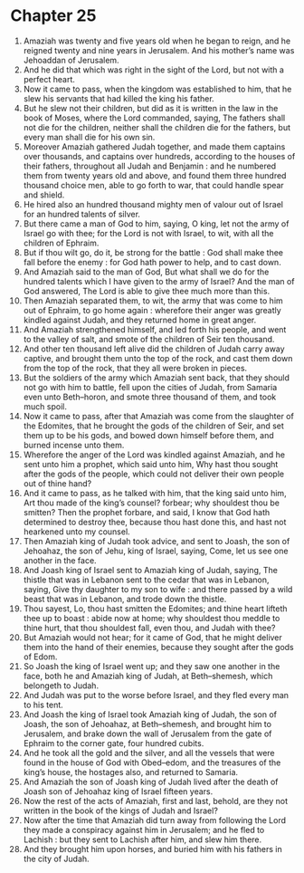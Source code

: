 # Chapter 25

1. Amaziah was twenty and five years old when he began to reign, and he reigned twenty and nine years in Jerusalem. And his mother’s name was Jehoaddan of Jerusalem.
2. And he did that which was right in the sight of the Lord, but not with a perfect heart.
3. Now it came to pass, when the kingdom was established to him, that he slew his servants that had killed the king his father.
4. But he slew not their children, but did as it is written in the law in the book of Moses, where the Lord commanded, saying, The fathers shall not die for the children, neither shall the children die for the fathers, but every man shall die for his own sin.
5. Moreover Amaziah gathered Judah together, and made them captains over thousands, and captains over hundreds, according to the houses of their fathers, throughout all Judah and Benjamin : and he numbered them from twenty years old and above, and found them three hundred thousand choice men, able to go forth to war, that could handle spear and shield.
6. He hired also an hundred thousand mighty men of valour out of Israel for an hundred talents of silver.
7. But there came a man of God to him, saying, O king, let not the army of Israel go with thee; for the Lord is not with Israel, to wit, with all the children of Ephraim.
8. But if thou wilt go, do it, be strong for the battle : God shall make thee fall before the enemy : for God hath power to help, and to cast down.
9. And Amaziah said to the man of God, But what shall we do for the hundred talents which I have given to the army of Israel? And the man of God answered, The Lord is able to give thee much more than this.
10. Then Amaziah separated them, to wit, the army that was come to him out of Ephraim, to go home again : wherefore their anger was greatly kindled against Judah, and they returned home in great anger.
11. And Amaziah strengthened himself, and led forth his people, and went to the valley of salt, and smote of the children of Seir ten thousand.
12. And other ten thousand left alive did the children of Judah carry away captive, and brought them unto the top of the rock, and cast them down from the top of the rock, that they all were broken in pieces.
13. But the soldiers of the army which Amaziah sent back, that they should not go with him to battle, fell upon the cities of Judah, from Samaria even unto Beth–horon, and smote three thousand of them, and took much spoil.
14. Now it came to pass, after that Amaziah was come from the slaughter of the Edomites, that he brought the gods of the children of Seir, and set them up to be his gods, and bowed down himself before them, and burned incense unto them.
15. Wherefore the anger of the Lord was kindled against Amaziah, and he sent unto him a prophet, which said unto him, Why hast thou sought after the gods of the people, which could not deliver their own people out of thine hand?
16. And it came to pass, as he talked with him, that the king said unto him, Art thou made of the king’s counsel? forbear; why shouldest thou be smitten? Then the prophet forbare, and said, I know that God hath determined to destroy thee, because thou hast done this, and hast not hearkened unto my counsel.
17. Then Amaziah king of Judah took advice, and sent to Joash, the son of Jehoahaz, the son of Jehu, king of Israel, saying, Come, let us see one another in the face.
18. And Joash king of Israel sent to Amaziah king of Judah, saying, The thistle that was in Lebanon sent to the cedar that was in Lebanon, saying, Give thy daughter to my son to wife : and there passed by a wild beast that was in Lebanon, and trode down the thistle.
19. Thou sayest, Lo, thou hast smitten the Edomites; and thine heart lifteth thee up to boast : abide now at home; why shouldest thou meddle to thine hurt, that thou shouldest fall, even thou, and Judah with thee?
20. But Amaziah would not hear; for it came of God, that he might deliver them into the hand of their enemies, because they sought after the gods of Edom.
21. So Joash the king of Israel went up; and they saw one another in the face, both he and Amaziah king of Judah, at Beth–shemesh, which belongeth to Judah.
22. And Judah was put to the worse before Israel, and they fled every man to his tent.
23. And Joash the king of Israel took Amaziah king of Judah, the son of Joash, the son of Jehoahaz, at Beth–shemesh, and brought him to Jerusalem, and brake down the wall of Jerusalem from the gate of Ephraim to the corner gate, four hundred cubits.
24. And he took all the gold and the silver, and all the vessels that were found in the house of God with Obed–edom, and the treasures of the king’s house, the hostages also, and returned to Samaria.
25. And Amaziah the son of Joash king of Judah lived after the death of Joash son of Jehoahaz king of Israel fifteen years.
26. Now the rest of the acts of Amaziah, first and last, behold, are they not written in the book of the kings of Judah and Israel?
27. Now after the time that Amaziah did turn away from following the Lord they made a conspiracy against him in Jerusalem; and he fled to Lachish : but they sent to Lachish after him, and slew him there.
28. And they brought him upon horses, and buried him with his fathers in the city of Judah.

